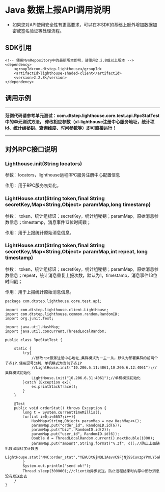 # Java 数据上报API调用说明

+ 如果您对API使用安全性有更高要求，可以在本SDK的基础上额外增加数据加密或签名验证等处理流程。

## SDK引用

```
<!-- 使用MvnRepository中的最新版本即可，请使用2.2.8或以上版本 -->
<dependency>
    <groupId>com.dtstep.lighthouse</groupId>
    <artifactId>lighthouse-shaded-client</artifactId>
    <version>2.2.8</version>
</dependency>
```

## 调用示例

----

**范例代码请参考单元测试：com.dtstep.lighthouse.core.test.api.RpcStatTest中的单元测试方法，
修改相应参数（xl-lighthouse注册中心服务地址，统计项id、统计组秘钥、查询维度、时间参数等）即可直接运行！**

----

## 对外RPC接口说明

###  Lighthouse.init(String locators)

参数：locators，lighthouse远程RPC服务注册中心配置信息

作用：用于RPC服务初始化。

### LightHouse.stat(String token,final String secretKey,Map<String,Object> paramMap,long timestamp)

参数： token，统计组标识；secretKey，统计组秘钥；paramMap，原始消息参数信息；timestamp，消息事件13位时间戳；

作用：用于上报统计原始消息信息。

### LightHouse.stat(String token,final String secretKey,Map<String,Object> paramMap,int repeat, long timestamp)

参数： token，统计组标识；secretKey，统计组秘钥；paramMap，原始消息参数信息；repeat，统计消息重复上报次数，默认为1，timestamp，消息事件13位时间戳；

作用：用于上报统计原始消息信息。

```
package com.dtstep.lighthouse.core.test.api;

import com.dtstep.lighthouse.client.LightHouse;
import com.dtstep.lighthouse.common.random.RandomID;
import org.junit.Test;

import java.util.HashMap;
import java.util.concurrent.ThreadLocalRandom;

public class RpcStatTest {

    static {
        try{
            //修改rpc服务注册中心地址,集群模式为一主一从，默认为部署集群的前两个节点IP,使用逗号分割，单机模式为当前节点IP
            //LightHouse.init("10.206.6.11:4061,10.206.6.12:4061");//集群模式初始化
            LightHouse.init("10.206.6.31:4061");//单机模式初始化
        }catch (Exception ex){
            ex.printStackTrace();
        }
    }
    
    @Test
    public void orderStat() throws Exception {
        long t = System.currentTimeMillis();
        for(int i=0;i<6657;i++){
            HashMap<String,Object> paramMap = new HashMap<>();
            paramMap.put("order_id", RandomID.id(6));
            paramMap.put("biz", RandomID.id(2));
            paramMap.put("user_id", RandomID.id(6));
            Double d = ThreadLocalRandom.current().nextDouble(1000);
            paramMap.put("amount",String.format("%.3f", d));//防止上面随机数出现科学计数法
            LightHouse.stat("N4C:order_stat","YEWU3tGjNQL1AevvC9FjNj9SCuvzpYPmLY5akKYz",paramMap,t);
        }
        System.out.println("send ok!");
        Thread.sleep(300000);//client为异步发送，防止进程结束时内存中部分消息没有发送出去
    }
}
```
